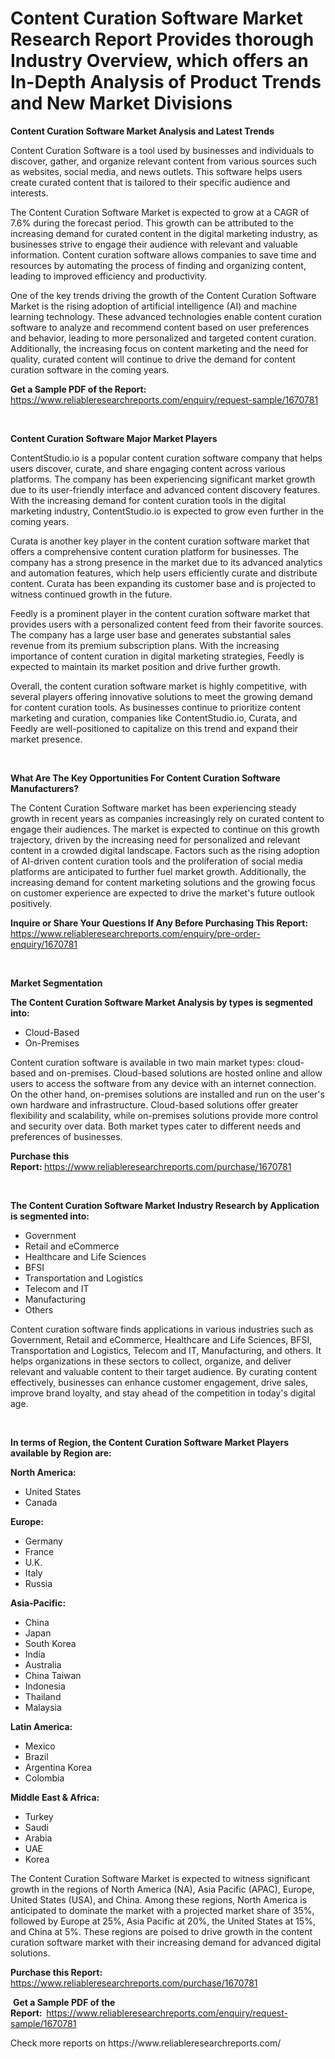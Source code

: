 <p><h1>Content Curation Software Market Research Report Provides thorough Industry Overview, which offers an In-Depth Analysis of Product Trends and New Market Divisions</h1></p><p><strong>Content Curation Software Market Analysis and Latest Trends</strong></p>
<p><p>Content Curation Software is a tool used by businesses and individuals to discover, gather, and organize relevant content from various sources such as websites, social media, and news outlets. This software helps users create curated content that is tailored to their specific audience and interests.</p><p>The Content Curation Software Market is expected to grow at a CAGR of 7.6% during the forecast period. This growth can be attributed to the increasing demand for curated content in the digital marketing industry, as businesses strive to engage their audience with relevant and valuable information. Content curation software allows companies to save time and resources by automating the process of finding and organizing content, leading to improved efficiency and productivity.</p><p>One of the key trends driving the growth of the Content Curation Software Market is the rising adoption of artificial intelligence (AI) and machine learning technology. These advanced technologies enable content curation software to analyze and recommend content based on user preferences and behavior, leading to more personalized and targeted content curation. Additionally, the increasing focus on content marketing and the need for quality, curated content will continue to drive the demand for content curation software in the coming years.</p></p>
<p><strong>Get a Sample PDF of the Report:&nbsp;</strong> <a href="https://www.reliableresearchreports.com/enquiry/request-sample/1670781">https://www.reliableresearchreports.com/enquiry/request-sample/1670781</a></p>
<p>&nbsp;</p>
<p><strong>Content Curation Software Major Market Players</strong></p>
<p><p>ContentStudio.io is a popular content curation software company that helps users discover, curate, and share engaging content across various platforms. The company has been experiencing significant market growth due to its user-friendly interface and advanced content discovery features. With the increasing demand for content curation tools in the digital marketing industry, ContentStudio.io is expected to grow even further in the coming years.</p><p>Curata is another key player in the content curation software market that offers a comprehensive content curation platform for businesses. The company has a strong presence in the market due to its advanced analytics and automation features, which help users efficiently curate and distribute content. Curata has been expanding its customer base and is projected to witness continued growth in the future.</p><p>Feedly is a prominent player in the content curation software market that provides users with a personalized content feed from their favorite sources. The company has a large user base and generates substantial sales revenue from its premium subscription plans. With the increasing importance of content curation in digital marketing strategies, Feedly is expected to maintain its market position and drive further growth.</p><p>Overall, the content curation software market is highly competitive, with several players offering innovative solutions to meet the growing demand for content curation tools. As businesses continue to prioritize content marketing and curation, companies like ContentStudio.io, Curata, and Feedly are well-positioned to capitalize on this trend and expand their market presence.</p></p>
<p>&nbsp;</p>
<p><strong>What Are The Key Opportunities For Content Curation Software Manufacturers?</strong></p>
<p><p>The Content Curation Software market has been experiencing steady growth in recent years as companies increasingly rely on curated content to engage their audiences. The market is expected to continue on this growth trajectory, driven by the increasing need for personalized and relevant content in a crowded digital landscape. Factors such as the rising adoption of AI-driven content curation tools and the proliferation of social media platforms are anticipated to further fuel market growth. Additionally, the increasing demand for content marketing solutions and the growing focus on customer experience are expected to drive the market's future outlook positively.</p></p>
<p><strong>Inquire or Share Your Questions If Any Before Purchasing This Report:</strong> <a href="https://www.reliableresearchreports.com/enquiry/pre-order-enquiry/1670781">https://www.reliableresearchreports.com/enquiry/pre-order-enquiry/1670781</a></p>
<p>&nbsp;</p>
<p><strong>Market Segmentation</strong></p>
<p><strong>The Content Curation Software Market Analysis by types is segmented into:</strong></p>
<p><ul><li>Cloud-Based</li><li>On-Premises</li></ul></p>
<p><p>Content curation software is available in two main market types: cloud-based and on-premises. Cloud-based solutions are hosted online and allow users to access the software from any device with an internet connection. On the other hand, on-premises solutions are installed and run on the user's own hardware and infrastructure. Cloud-based solutions offer greater flexibility and scalability, while on-premises solutions provide more control and security over data. Both market types cater to different needs and preferences of businesses.</p></p>
<p><strong>Purchase this Report:&nbsp;</strong><a href="https://www.reliableresearchreports.com/purchase/1670781">https://www.reliableresearchreports.com/purchase/1670781</a></p>
<p>&nbsp;</p>
<p><strong>The Content Curation Software Market Industry Research by Application is segmented into:</strong></p>
<p><ul><li>Government</li><li>Retail and eCommerce</li><li>Healthcare and Life Sciences</li><li>BFSI</li><li>Transportation and Logistics</li><li>Telecom and IT</li><li>Manufacturing</li><li>Others</li></ul></p>
<p><p>Content curation software finds applications in various industries such as Government, Retail and eCommerce, Healthcare and Life Sciences, BFSI, Transportation and Logistics, Telecom and IT, Manufacturing, and others. It helps organizations in these sectors to collect, organize, and deliver relevant and valuable content to their target audience. By curating content effectively, businesses can enhance customer engagement, drive sales, improve brand loyalty, and stay ahead of the competition in today's digital age.</p></p>
<p>&nbsp;</p>
<p><strong>In terms of Region, the Content Curation Software Market Players available by Region are:</strong></p>
<p>
    <p> <strong> North America: </strong>
        <ul>
            <li>United States</li>
            <li>Canada</li>
        </ul>
        </p> 
    <p> <strong> Europe: </strong>
        <ul>
            <li>Germany</li>
            <li>France</li>
            <li>U.K.</li>
            <li>Italy</li>
            <li>Russia</li>
        </ul>
        </p> 
    <p> <strong> Asia-Pacific: </strong>
        <ul>
            <li>China</li>
            <li>Japan</li>
            <li>South Korea</li>
            <li>India</li>
            <li>Australia</li>
            <li>China Taiwan</li>
            <li>Indonesia</li>
            <li>Thailand</li>
            <li>Malaysia</li>
        </ul>
        </p> 
    <p> <strong> Latin America: </strong>
        <ul>
            <li>Mexico</li>
            <li>Brazil</li>
            <li>Argentina Korea</li>
            <li>Colombia</li>
        </ul>
        </p> 
    <p> <strong> Middle East & Africa: </strong>
        <ul>
            <li>Turkey</li>
            <li>Saudi</li>
            <li>Arabia</li>
            <li>UAE</li>
            <li>Korea</li>
        </ul>
    </p>
    </p>
<p><p>The Content Curation Software Market is expected to witness significant growth in the regions of North America (NA), Asia Pacific (APAC), Europe, United States (USA), and China. Among these regions, North America is anticipated to dominate the market with a projected market share of 35%, followed by Europe at 25%, Asia Pacific at 20%, the United States at 15%, and China at 5%. These regions are poised to drive growth in the content curation software market with their increasing demand for advanced digital solutions.</p></p>
<p><strong>Purchase this Report: </strong><a href="https://www.reliableresearchreports.com/purchase/1670781">https://www.reliableresearchreports.com/purchase/1670781</a></p>
<p>&nbsp;<strong>Get a Sample PDF of the Report:&nbsp;&nbsp;</strong><a href="https://www.reliableresearchreports.com/enquiry/request-sample/1670781">https://www.reliableresearchreports.com/enquiry/request-sample/1670781</a></p>
<p><strong></strong></p>
<p>Check more reports on https://www.reliableresearchreports.com/</p>